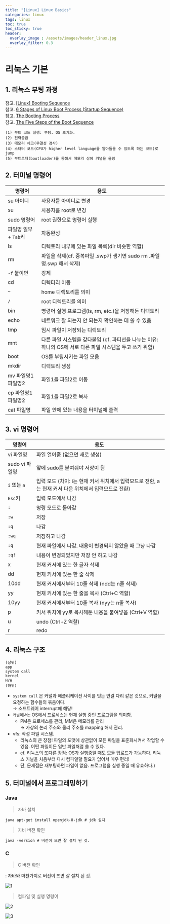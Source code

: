 ```yaml
---
title: "[Linux] Linux Basics"
categories: linux
tags: linux
toc: true
toc_sticky: true
header:
  overlay_image : /assets/images/header_linux.jpg
  overlay_filter: 0.3
---
```


# 리눅스 기본

## 1. 리눅스 부팅 과정

참고. [[Linux] Booting Sequence](https://talkingaboutme.tistory.com/entry/Linux-Booting-Sequence)<br>
참고. [6 Stages of Linux Boot Process (Startup Sequence)](https://www.thegeekstuff.com/2011/02/linux-boot-process/)<br>
참고. [The Booting Process](https://www.vskills.in/certification/tutorial/it-support/the-booting-process/)<br>
참고. [The Five Steps of the Boot Sequence](https://www.techwalla.com/articles/the-five-steps-of-the-boot-sequence)<br>

```
(1) 부트 코드 실행: 부팅. OS 초기화.
(2) 전력공급
(3) 메모리 체크(무결성 검사)
(4) 스타터 코드(CPU가 higher level language를 알아들을 수 있도록 하는 코드)로 jump
(5) 부트로더(bootloader)를 통해서 메모리 상에 커널을 올림
```

## 2. 터미널 명령어

명령어|용도
-----|-----
su 아이디|사용자를 아이디로 변경
su|사용자를 root로 변경
sudo 명령어|root 권한으로 명령어 실행
파일명 일부 + `Tab`키|자동완성
ls|디렉토리 내부에 있는 파일 목록(dir 비슷한 역할)
rm|파일을 삭제(cf. 중복파일 .swp가 생기면 sudo rm .파일명.swp 해서 삭제)
`-f` 붙이면|강제
cd|디렉터리 이동
`~`|home 디렉토리를 의미
`/`|root 디렉토리를 의미
bin|명령어 실행 프로그램(ls, rm, etc.)을 저장해둔 디렉토리
echo|네트워크 잘 되는지 안 되는지 확인하는 데 쓸 수 있음
tmp|임시 파일이 저장되는 디렉토리
mnt|다른 파일 시스템을 갖다붙임 (cf. 파티션을 나누는 이유: 하나의 OS에 서로 다른 파일 시스템을 두고 쓰기 위함)
boot|OS를 부팅시키는 파일 모음
mkdir|디렉토리 생성
mv 파일명1 파일명2|파일1을 파일2로 이동
cp 파일명1 파일명2|파일1을 파일2로 복사
cat 파일명|파일 안에 있는 내용을 터미널에 출력

## 3. vi 명령어

명령어|용도
-----|-----
vi 파일명|파일 열어줌 (없으면 새로 생성)
sudo vi 파일명|앞에 sudo를 붙여줘야 저장이 됨
`i` 또는 `a`|입력 모드 (차이: i는 현재 커서 위치에서 입력모드로 전환, a는 현재 커서 다음 위치에서 입력모드로 전환)
`Esc`키|입력 모드에서 나감
`:`|명령 모드로 돌아감
`:w`|저장
`:q`|나감
`:wq`|저장하고 나감
`:q`|현재 파일에서 나감. 내용이 변경되지 않았을 때 그냥 나감
`:q!`|내용이 변경되었지만 저장 안 하고 나감
x|현재 커서에 있는 한 글자 삭제
dd|현재 커서에 있는 한 줄 삭제
10dd|현재 커서에서부터 10줄 삭제 (ndd는 n줄 삭제)
yy|현재 커서에 있는 한 줄을 복사 (Ctrl+C 역할)
10yy|현재 커서에서부터 10줄 복사 (nyy는 n줄 복사)
p|커서 위치에 yy로 복사해둔 내용을 붙여넣음 (Ctrl+V 역할)
u|undo (Ctrl+Z 역할)
r|redo

## 4. 리눅스 구조

```
(상위)
app
system call
kernel
H/W
(하위)
```

- `system call` 은 커널과 애플리케이션 사이를 잇는 연결 다리 같은 것으로, 커널을 요청하는
함수들의 묶음이다.<br>
  → 소프트웨어 interrupt에 해당!
- `커널`에서:: OS에서 프로세스는 현재 실행 중인 프로그램을 의미함.
  - PM은 프로세스를 관리, MM은 메모리를 관리<br>
    → 가상의 논리 주소와 물리 주소를 mapping 해서 관리.
- vfs: 작성 파일 시스템.
  - 리눅스의 큰 장점! 파일의 포맷에 상관없이 모든 파일을
표준화시켜서 작업할 수 있음. 어떤 파일이든 일반 파일처럼 쓸 수 있다.
  - cf. 리눅스의 또다른 장점: OS가 실행중일 때도 모듈 업로드가 가능하다. 리눅스 커널을 처음부터 다시 컴파일할
필요가 없어서 매우 편리!
  - 단, 문제점은 재부팅하면 파일이 없음. 프로그램을 실행 중일 때 유효하다.)

## 5. 터미널에서 프로그래밍하기

### Java

> 자바 설치

```
java apt-get install openjdk-8-jdk # jdk 설치
```

> 자바 버전 확인

```
java -version # 버전이 뜨면 잘 설치 된 것.
```

### C

> C 버전 확인

: 자바와 마찬가지로 버전이 뜨면 잘 설치 된 것.

![1](https://user-images.githubusercontent.com/40985307/93011701-7353d580-f5d3-11ea-9dcf-63b3784de0ba.png)

> 컴파일 및 실행 명령어

![2](https://user-images.githubusercontent.com/40985307/93011702-75b62f80-f5d3-11ea-904e-ef6b45143531.png)

![3](https://user-images.githubusercontent.com/40985307/93011704-76e75c80-f5d3-11ea-8b53-0bed94e36072.png)
